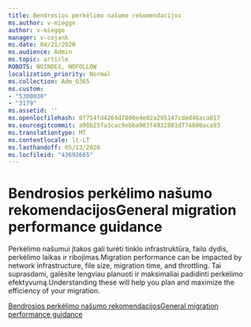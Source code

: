 ```yaml
---
title: Bendrosios perkėlimo našumo rekomendacijos
ms.author: v-miegge
author: v-miegge
manager: v-cojank
ms.date: 04/21/2020
ms.audience: Admin
ms.topic: article
ROBOTS: NOINDEX, NOFOLLOW
localization_priority: Normal
ms.collection: Adm_O365
ms.custom:
- "5300030"
- "3179"
ms.assetid: ''
ms.openlocfilehash: 0f754fd4264d7800e4e02a295147cded46aca817
ms.sourcegitcommit: a98b25fa3cac9ebba983f4932881d774880aca93
ms.translationtype: MT
ms.contentlocale: lt-LT
ms.lasthandoff: 05/13/2020
ms.locfileid: "43692665"
---
```

# <a name="general-migration-performance-guidance"></a><span data-ttu-id="d5984-102">Bendrosios perkėlimo našumo rekomendacijos</span><span class="sxs-lookup"><span data-stu-id="d5984-102">General migration performance guidance</span></span>

<span data-ttu-id="d5984-103">Perkėlimo našumui įtakos gali turėti tinklo infrastruktūra, failo dydis, perkėlimo laikas ir ribojimas.</span><span class="sxs-lookup"><span data-stu-id="d5984-103">Migration performance can be impacted by network infrastructure, file size, migration time, and throttling.</span></span> <span data-ttu-id="d5984-104">Tai suprasdami, galėsite lengviau planuoti ir maksimaliai padidinti perkėlimo efektyvumą.</span><span class="sxs-lookup"><span data-stu-id="d5984-104">Understanding these will help you plan and maximize the efficiency of your migration.</span></span>

[<span data-ttu-id="d5984-105">Bendrosios perkėlimo našumo rekomendacijos</span><span class="sxs-lookup"><span data-stu-id="d5984-105">General migration performance guidance</span></span>](https://docs.microsoft.com/sharepointmigration/sharepoint-online-and-onedrive-migration-speed)